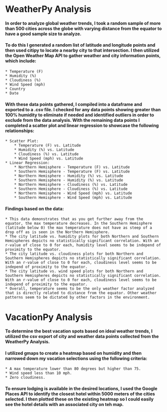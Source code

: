 # WeatherPy Analysis

#### In order to analyze global weather trends, I took a random sample of more than 500 cities across the globe with varying distance from the equator to have a good sample size to analyze. 

#### To do this I generated a random list of latitude and longitude points and then used citipy to locate a nearby city to that intersection. I then utilized the Open Weather Map API to gather weather and city information points, which include:
    * Temperature (F)
    * Humidity (%)
    * Cloudiness (%)
    * Wind Speed (mph)
    * Country
    * Date
    
#### With these data points gathered, I compiled into a dataframe and exported to a .csv file. I checked for any data points showing greater than 100% humidity to eliminate if needed and identified outliers in order to exclude from the data analysis. With the remaining data points I completed a scatter plot and linear regression to showcase the following relationships:
    * Scatter Plot:
        * Temperature (F) vs. Latitude
        * Humidity (%) vs. Latitude
        * Cloudiness (%) vs. Latitude
        * Wind Speed (mph) vs. Latitude
    * Linear Regression:
        * Northern Hemisphere - Temperature (F) vs. Latitude
        * Southern Hemisphere - Temperature (F) vs. Latitude
        * Northern Hemisphere - Humidity (%) vs. Latitude
        * Southern Hemisphere - Humidity (%) vs. Latitude
        * Northern Hemisphere - Cloudiness (%) vs. Latitude
        * Southern Hemisphere - Cloudiness (%) vs. Latitude
        * Northern Hemisphere - Wind Speed (mph) vs. Latitude
        * Southern Hemisphere - Wind Speed (mph) vs. Latitude

#### Findings based on the data:
    * This data demonstrates that as you get further away from the equator, the max temperature decreases. In the Southern Hemisphere (latitude below 0) the max temperature does not have as steep of a drop off as is seen in the Northern Hemisphere.
    * The city latitude vs. humidity plots for both Northern and Southern Hemispheres depicts no statistically significant correlation. With an r-value of close to 0 for each, humidity level seems to be independ of proximity to the equator. 
    * The city latitude vs. cloudiness plots for both Northern and Southern Hemispheres depicts no statistically significant correlation. With an r-value of close to 0 for each, cloudiness level seems to be independ of proximity to the equator. 
    * The city latitude vs. wind speed plots for both Northern and Southern Hemispheres depicts no statistically significant correlation. With an r-value of close to 0 for each, cloudiness level seems to be independ of proximity to the equator. 
    * Overall, temperature seems to be the only weather factor analyzed that is directly related to distance from the equator. Other weather patterns seem to be dictated by other factors in the environment. 
    
# VacationPy Analysis

#### To determine the best vacation spots based on ideal weather trends, I utilized the csv export of city and weather data points collected from the WeatherPy Analysis. 

#### I utilized gmaps to create a heatmap based on humidity and then narrowed down my vacation selections using the following criteria:
    * A max temperature lower than 80 degrees but higher than 75.
    * Wind speed less than 10 mph.
    * Zero cloudiness.    

#### To ensure lodging is available in the desired locations, I used the Google Places API to identify the closest hotel within 5000 meters of the cities selected. I then plotted these on the existing heatmap so I could easily see the hotel details with an associated city on teh map. 
